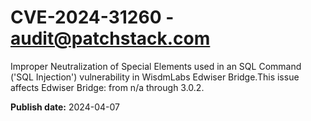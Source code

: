 # CVE-2024-31260 - audit@patchstack.com

Improper Neutralization of Special Elements used in an SQL Command ('SQL Injection') vulnerability in WisdmLabs Edwiser Bridge.This issue affects Edwiser Bridge: from n/a through 3.0.2.



**Publish date:** 2024-04-07
